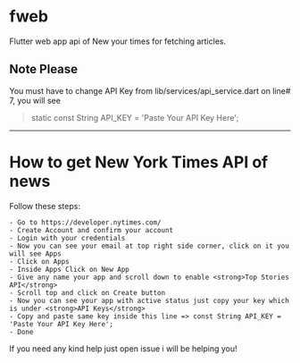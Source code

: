 # fweb

Flutter web app api of New your times for fetching articles.

## Note Please
You must have to change API Key from lib/services/api_service.dart on line# 7, you will see <br>

> static const String API_KEY = 'Paste Your API Key Here';

----------------------------------------------------------
# How to get New York Times API of news

Follow these steps:
```
- Go to https://developer.nytimes.com/
- Create Account and confirm your account
- Login with your credentials
- Now you can see your email at top right side corner, click on it you will see Apps
- Click on Apps
- Inside Apps Click on New App
- Give any name your app and scroll down to enable <strong>Top Stories API</strong>
- Scroll top and click on Create button
- Now you can see your app with active status just copy your key which is under <strong>API Keys</strong>
- Copy and paste same key inside this line => const String API_KEY = 'Paste Your API Key Here';
- Done

```

If you need any kind help just open issue i will be helping you!


